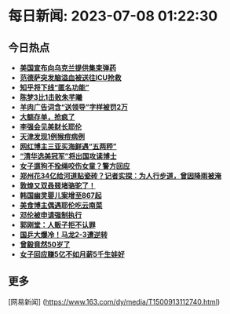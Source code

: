 
# 每日新闻: 2023-07-08 01:22:30
## 今日热点

- **[美国宣布向乌克兰提供集束弹药](https://www.163.com/search?keyword=%E7%BE%8E%E5%9B%BD%E5%AE%A3%E5%B8%83%E5%90%91%E4%B9%8C%E5%85%8B%E5%85%B0%E6%8F%90%E4%BE%9B%E9%9B%86%E6%9D%9F%E5%BC%B9%E8%8D%AF)**
- **[范德萨突发脑溢血被送往ICU抢救](https://www.163.com/search?keyword=%E8%8C%83%E5%BE%B7%E8%90%A8%E7%AA%81%E5%8F%91%E8%84%91%E6%BA%A2%E8%A1%80%E8%A2%AB%E9%80%81%E5%BE%80ICU%E6%8A%A2%E6%95%91)**
- **[知乎将下线“匿名功能”](https://www.163.com/search?keyword=%E7%9F%A5%E4%B9%8E%E5%B0%86%E4%B8%8B%E7%BA%BF%E2%80%9C%E5%8C%BF%E5%90%8D%E5%8A%9F%E8%83%BD%E2%80%9D)**
- **[陈梦3比1击败朱芊曦](https://www.163.com/search?keyword=%E9%99%88%E6%A2%A63%E6%AF%941%E5%87%BB%E8%B4%A5%E6%9C%B1%E8%8A%8A%E6%9B%A6)**
- **[羊肉广告词含“送领导”字样被罚2万](https://www.163.com/search?keyword=%E7%BE%8A%E8%82%89%E5%B9%BF%E5%91%8A%E8%AF%8D%E5%90%AB%E2%80%9C%E9%80%81%E9%A2%86%E5%AF%BC%E2%80%9D%E5%AD%97%E6%A0%B7%E8%A2%AB%E7%BD%9A2%E4%B8%87)**
- **[大额存单，抢疯了](https://www.163.com/search?keyword=%E5%A4%A7%E9%A2%9D%E5%AD%98%E5%8D%95%EF%BC%8C%E6%8A%A2%E7%96%AF%E4%BA%86)**
- **[李强会见美财长耶伦](https://www.163.com/search?keyword=%E6%9D%8E%E5%BC%BA%E4%BC%9A%E8%A7%81%E7%BE%8E%E8%B4%A2%E9%95%BF%E8%80%B6%E4%BC%A6)**
- **[天津发现1例猴痘病例](https://www.163.com/search?keyword=%E5%A4%A9%E6%B4%A5%E5%8F%91%E7%8E%B01%E4%BE%8B%E7%8C%B4%E7%97%98%E7%97%85%E4%BE%8B)**
- **[网红博主三亚买海鲜遇“五两秤”](https://www.163.com/search?keyword=%E7%BD%91%E7%BA%A2%E5%8D%9A%E4%B8%BB%E4%B8%89%E4%BA%9A%E4%B9%B0%E6%B5%B7%E9%B2%9C%E9%81%87%E2%80%9C%E4%BA%94%E4%B8%A4%E7%A7%A4%E2%80%9D)**
- **[“清华选美冠军”将出国攻读博士](https://www.163.com/search?keyword=%E2%80%9C%E6%B8%85%E5%8D%8E%E9%80%89%E7%BE%8E%E5%86%A0%E5%86%9B%E2%80%9D%E5%B0%86%E5%87%BA%E5%9B%BD%E6%94%BB%E8%AF%BB%E5%8D%9A%E5%A3%AB)**
- **[女子遛狗不拴绳咬伤女童？警方回应](https://www.163.com/search?keyword=%E5%A5%B3%E5%AD%90%E9%81%9B%E7%8B%97%E4%B8%8D%E6%8B%B4%E7%BB%B3%E5%92%AC%E4%BC%A4%E5%A5%B3%E7%AB%A5%EF%BC%9F%E8%AD%A6%E6%96%B9%E5%9B%9E%E5%BA%94)**
- **[郑州花34亿给河道贴瓷砖？记者实探：为人行步道，曾因降雨被淹](https://www.163.com/search?keyword=%E9%83%91%E5%B7%9E%E8%8A%B134%E4%BA%BF%E7%BB%99%E6%B2%B3%E9%81%93%E8%B4%B4%E7%93%B7%E7%A0%96%EF%BC%9F%E8%AE%B0%E8%80%85%E5%AE%9E%E6%8E%A2%EF%BC%9A%E4%B8%BA%E4%BA%BA%E8%A1%8C%E6%AD%A5%E9%81%93%EF%BC%8C%E6%9B%BE%E5%9B%A0%E9%99%8D%E9%9B%A8%E8%A2%AB%E6%B7%B9)**
- **[敦煌又双叒叕堵骆驼了！](https://www.163.com/search?keyword=%E6%95%A6%E7%85%8C%E5%8F%88%E5%8F%8C%E5%8F%92%E5%8F%95%E5%A0%B5%E9%AA%86%E9%A9%BC%E4%BA%86%EF%BC%81)**
- **[韩国幽灵婴儿案增至867起](https://www.163.com/search?keyword=%E9%9F%A9%E5%9B%BD%E5%B9%BD%E7%81%B5%E5%A9%B4%E5%84%BF%E6%A1%88%E5%A2%9E%E8%87%B3867%E8%B5%B7)**
- **[美食博主偶遇耶伦吃云南菜](https://www.163.com/search?keyword=%E7%BE%8E%E9%A3%9F%E5%8D%9A%E4%B8%BB%E5%81%B6%E9%81%87%E8%80%B6%E4%BC%A6%E5%90%83%E4%BA%91%E5%8D%97%E8%8F%9C)**
- **[邓伦被申请强制执行](https://www.163.com/search?keyword=%E9%82%93%E4%BC%A6%E8%A2%AB%E7%94%B3%E8%AF%B7%E5%BC%BA%E5%88%B6%E6%89%A7%E8%A1%8C)**
- **[郭刚堂：人贩子拒不认罪](https://www.163.com/search?keyword=%E9%83%AD%E5%88%9A%E5%A0%82%EF%BC%9A%E4%BA%BA%E8%B4%A9%E5%AD%90%E6%8B%92%E4%B8%8D%E8%AE%A4%E7%BD%AA)**
- **[国乒大爆冷！马龙2-3遭逆转](https://www.163.com/search?keyword=%E5%9B%BD%E4%B9%92%E5%A4%A7%E7%88%86%E5%86%B7%EF%BC%81%E9%A9%AC%E9%BE%992-3%E9%81%AD%E9%80%86%E8%BD%AC)**
- **[曾毅竟然50岁了](https://www.163.com/search?keyword=%E6%9B%BE%E6%AF%85%E7%AB%9F%E7%84%B650%E5%B2%81%E4%BA%86)**
- **[女子回应赚5亿不如月薪5千生娃好](https://www.163.com/search?keyword=%E5%A5%B3%E5%AD%90%E5%9B%9E%E5%BA%94%E8%B5%9A5%E4%BA%BF%E4%B8%8D%E5%A6%82%E6%9C%88%E8%96%AA5%E5%8D%83%E7%94%9F%E5%A8%83%E5%A5%BD)**

## 更多
[网易新闻] (https://www.163.com/dy/media/T1500913112740.html)
